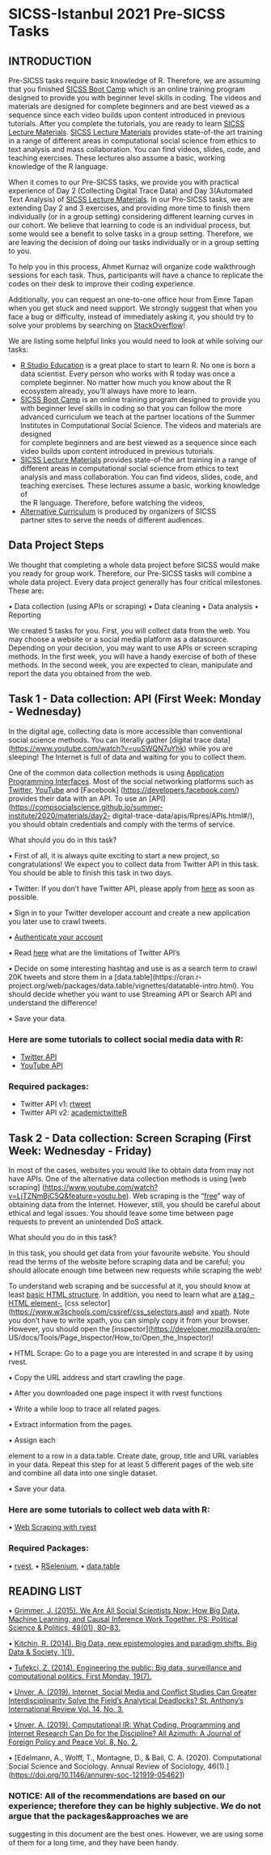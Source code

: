 # SICSS-Istanbul 2021 Pre-SICSS Tasks

## INTRODUCTION

Pre-SICSS tasks require basic knowledge of R. Therefore, we are assuming that you finished [SICSS Boot Camp](https://sicss.io/boot_camp/) which is an online 
training program designed to provide you with beginner level skills in coding. The videos and materials are designed for complete beginners and are best viewed as 
a sequence since each video builds upon content introduced in previous tutorials. After you complete the tutorials, you are ready to learn [SICSS Lecture 
Materials](https://sicss.io/curriculum). [SICSS Lecture Materials](https://sicss.io/curriculum) provides state-of-the art training in a range of different areas in 
computational social science from ethics to text analysis and mass collaboration. You can find videos, slides, code, and teaching exercises. These lectures also 
assume a basic, working knowledge of the R language.

When it comes to our Pre-SICSS tasks, we provide you with practical experience of Day 2 (Collecting Digital Trace Data) and Day 3(Automated Text Analysis) of 
[SICSS Lecture Materials](https://sicss.io/curriculum). In our Pre-SICSS tasks, we are extending Day 2 and 3 exercises, and providing more time to finish them 
individually (or in a group setting) considering different learning curves in our cohort.  We believe that learning to code is an individual process, but some 
would see a benefit to solve tasks in a group setting. Therefore, we are leaving the decision of doing our tasks individually or in a group setting to you.  

To help you in this process, Ahmet Kurnaz will organize code walkthrough sessions for each task. Thus, participants will have a chance to replicate the codes on 
their desk to improve their coding experience. 

Additionally, you can request an one-to-one office hour from Emre Tapan when you get stuck and need support. We strongly suggest that when you face a bug or 
difficulty, instead of immediately asking it, you should try to solve your problems by searching on [StackOverflow](https://stackoverflow.com/questions/tagged/r)! 

We are listing some helpful links you would need to look at while solving our tasks: 

- [R Studio Education](https://education.rstudio.com/) is a great place to start to learn R. No one is born a data scientist. Every person who works with R today 
   was once a complete beginner. No matter how much you know about the R ecosystem already, you’ll always have more to learn.
- [SICSS Boot Camp](https://sicss.io/boot_camp/) is an online training program designed to provide you with beginner level skills in coding so that you can follow 
  the more advanced curriculum we teach at the partner locations of the Summer Institutes in Computational Social Science. The videos and materials are designed  
  for complete beginners and are best viewed as a sequence since each video builds upon content introduced in previous tutorials.
- [SICSS Lecture Materials](https://sicss.io/curriculum) provides state-of-the art training in a range of different areas in computational social science from 
  ethics to text analysis and mass collaboration. You can find videos, slides, code, and teaching exercises. These lectures assume a basic, working knowledge of  
  the R language. Therefore, before watching the videos, 
- [Alternative Curriculum](https://github.com/compsocialscience/summer-institute/blob/master/_data/alternative_curriculum.md) is produced by organizers of SICSS  
  partner sites to serve the needs of different audiences. 

## Data Project Steps 

We thought that completing a whole data project before SICSS would make you ready for group work. Therefore, our Pre-SICSS tasks will combine a whole data project. 
Every data project generally has four critical milestones. These are:

• Data collection (using APIs or scraping)
• Data cleaning
• Data analysis
• Reporting 

We created 5 tasks for you. First, you will collect data from the web. You may choose a website or a social media platform as a datasource. Depending on your 
decision, you may want to use APIs or screen scraping methods. In the first week, you will have a handy exercise of both of these methods. In the second week, you 
are expected to clean, manipulate and report the data you obtained from the web. 



## Task 1 - Data collection: API (First Week: Monday - Wednesday)

In the digital age, collecting data is more accessible than conventional social science methods. You can literally gather [digital trace data]
(https://www.youtube.com/watch?v=uuSWQN7uYhk) while you are sleeping! The Internet is full of data and waiting for you to collect them.

One of the common data collection methods is using [Application Programming Interfaces](https://www.youtube.com/watch?v=jde_c7pB5U8&feature=youtu.be). Most of the 
social networking platforms such as [Twitter](https://developer.twitter.com/en), [YouTube](https://developers.google.com/youtube) and [Facebook]
(https://developers.facebook.com/) provides their data with an API. To use an [API](https://compsocialscience.github.io/summer-institute/2020/materials/day2-
digital-trace-data/apis/Rpres/APIs.html#/), you should obtain credentials and comply with the terms of service.


What should you do in this task?

• First of all, it is always quite exciting to start a new project, so congratulations! We expect you to collect data from Twitter API in this task. You should be 
able to finish this task in two days.

• Twitter: If you don’t have Twitter API, please apply from [here](https://developer.twitter.com/en/use-cases/academic-researchers) as soon as possible.

• Sign in to your Twitter developer account and create a new application you later use to crawl tweets.

• [Authenticate your account](https://cran.r-project.org/web/packages/rtweet/vignettes/auth.html)

• Read [here](https://developer.twitter.com/en/docs/basics/rate-limiting) what are the limitations of Twitter API’s

• Decide on some interesting hashtag and use is as a search term to crawl 20K tweets and store them in a [data.table](https://cran.r-
project.org/web/packages/data.table/vignettes/datatable-intro.html). You should decide whether you want to use Streaming API or Search API and understand the 
difference!

• Save your data.

### Here are some tutorials to collect social media data with R:

- [Twitter API](https://mkearney.github.io/nicar_tworkshop/#1)
- [YouTube API](https://www.rpubs.com/statscol/youtube_data_in_r)

### Required packages:
- Twitter API v1: [rtweet](https://www.rdocumentation.org/packages/rtweet/versions/0.7.0)
- Twitter API v2: [academictwitteR](https://cran.r-project.org/web/packages/academictwitteR/index.html)



## Task 2 - Data collection: Screen Scraping (First Week: Wednesday - Friday)

In most of the cases, websites you would like to obtain data from may not have APIs. One of the alternative data collection methods is using [web scraping]
(https://www.youtube.com/watch?v=LjTZNmBjC5Q&feature=youtu.be). Web scraping is the “[free](https://en.wikipedia.org/wiki/Free_software)” way of obtaining data 
from the Internet. However, still, you should be careful about ethical and legal issues. You should leave some time between page requests to prevent an unintended 
DoS attack.


What should you do in this task?

In this task, you should get data from your favourite website. You should read the terms of the website before scraping data and be careful; you should allocate 
enough time between new requests while scraping the web!

To understand web scraping and be successful at it, you should know at least [basic HTML structure](https://www.w3schools.com/html/html_intro.asp). In addition, 
you need to learn what are [a tag - HTML element-](https://www.learn-html.org/en/Basic_Elements), [css selector]
(https://www.w3schools.com/cssref/css_selectors.asp) and [xpath](https://www.w3schools.com/xml/xpath_syntax.asp). Note you don’t have to write xpath, you can 
simply copy it from your browser. However, you should open the [inspector](https://developer.mozilla.org/en-
US/docs/Tools/Page_Inspector/How_to/Open_the_Inspector)!

• HTML Scrape: Go to a page you are interested in and scrape it by using rvest.

• Copy the URL address and start crawling the page.

• After you downloaded one page inspect it with rvest functions

• Write a while loop to trace all related pages.

• Extract information from the pages.

• Assign each <p> element to a row in a data.table. Create date, group, title and URL variables in your data. Repeat this step for at least 5 different pages of 
  the web site and combine all data into one single dataset.

• Save your data.

### Here are some tutorials to collect web data with R:

• [Web Scraping with rvest](https://www.dataquest.io/blog/web-scraping-in-r-rvest/)

### Required Packages: 
• [rvest](https://rvest.tidyverse.org/articles/rvest.html), 
• [RSelenium](https://cran.r-project.org/web/packages/RSelenium/vignettes/basics.html), 
• [data.table](https://cran.r-project.org/web/packages/data.table/vignettes/datatable-intro.html)


## READING LIST

• [Grimmer, J. (2015). We Are All Social Scientists Now: How Big Data, Machine Learning, and Causal Inference Work Together. PS: Political Science & Politics, 
  48(01), 80–83.](https://doi.org/10.1017/S1049096514001784)

• [Kitchin, R. (2014). Big Data, new epistemologies and paradigm shifts. Big Data & Society, 1(1),](https://doi.org/10.1177/2053951714528481)

• [Tufekci, Z. (2014). Engineering the public: Big data, surveillance and computational politics. First Monday, 19(7).](https://doi.org/10.5210/fm.v19i7.4901)

• [Unver, A. (2019). Internet, Social Media and Conflict Studies Can Greater Interdisciplinarity Solve the Field’s Analytical Deadlocks? St. Anthony’s 
  International Review Vol. 14, No. 3.](https://arxiv.org/abs/1905.01777)

• [Unver, A. (2019). Computational IR: What Coding, Programming and Internet Research Can Do for the Discipline? All Azimuth: A Journal of Foreign Policy and Peace 
  Vol. 8, No. 2.](https://doi.org/10.20991/allazimuth.476433)

• [Edelmann, A., Wolff, T., Montagne, D., & Bail, C. A. (2020). Computational Social Science and Sociology. Annual Review of Sociology, 46(1).]
  (https://doi.org/10.1146/annurev-soc-121919-054621)

  
### NOTICE: All of the recommendations are based on our experience; therefore they can be highly subjective. We do not argue that the packages&approaches we are 
  suggesting in this document are the best ones. However, we are using some of them for a long time, and they have been handy.
